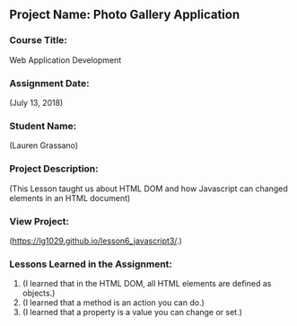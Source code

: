 ## Project Name:  Photo Gallery Application

### Course Title:
Web Application Development

### Assignment Date:  
(July 13, 2018)

### Student Name:  
(Lauren Grassano)

### Project Description:
(This Lesson taught us about HTML DOM and how Javascript can changed elements in an HTML document)

### View Project:
(https://lg1029.github.io/lesson6_javascript3/.)

### Lessons Learned in the Assignment:
1. (I learned that in the HTML DOM, all HTML elements are defined as objects.)
2. (I learned that a method is an action you can do.)
3. (I learned that a property is a value you can change or set.)
